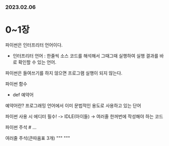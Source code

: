 ### 2023.02.06
# 0~1장
파이썬은 인터프리터 언어이다.
- 인터프리터 언어 : 한줄씩 소스 코드를 해석해서 그때그때 실행하여 실행 결과를 바로 확인할 수 있는 언어.

파이썬은 들여쓰기를 하지 않으면 프로그램 실행이 되지 않는다.

파이썬 함수
 - def 예약어

예약어란? 프로그래밍 언어에서 이미 문법적인 용도로 사용하고 있는 단어

파이썬 사용 시 에디터 필수! -> IDLE(아이들) -> 여러줄 한꺼번에 작성해야 하는 코드

파이썬 주석 # ...

여러줄 주석(큰따옴표 3개)
"""
"""